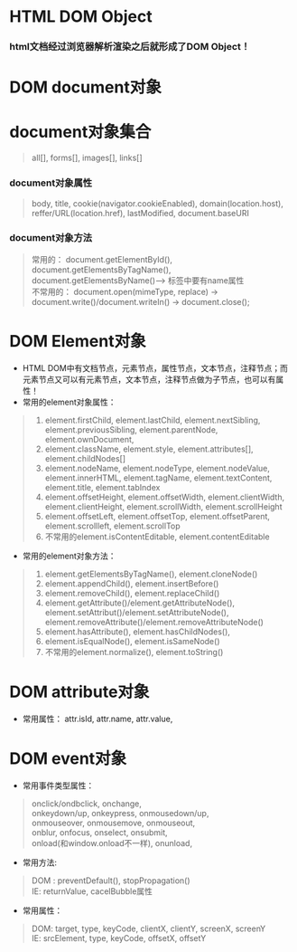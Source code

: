 # HTML DOM Object
### html文档经过浏览器解析渲染之后就形成了DOM Object！
# DOM document对象
# document对象集合
> all[], forms[], images[], links[]
### document对象属性
> body, title, cookie(navigator.cookieEnabled), domain(location.host), reffer/URL(location.href), lastModified, document.baseURI
### document对象方法
> 常用的： document.getElementById(), document.getElementsByTagName(), document.getElementsByName()--> 标签中要有name属性   
> 不常用的： document.open(mimeType, replace) -> document.write()/document.writeIn() -> document.close();

# DOM Element对象
* HTML DOM中有文档节点，元素节点，属性节点，文本节点，注释节点；而元素节点又可以有元素节点，文本节点，注释节点做为子节点，也可以有属性！
* 常用的element对象属性：
> 1. element.firstChild, element.lastChild, element.nextSibling, element.previousSibling, element.parentNode, element.ownDocument, 
> 2. element.className, element.style, element.attributes[], element.childNodes[]     
> 3. element.nodeName, element.nodeType, element.nodeValue, element.innerHTML, element.tagName, element.textContent, element.title, element.tabIndex
> 4. element.offsetHeight, element.offsetWidth, element.clientWidth, element.clientHeight, element.scrollWidth, element.scrollHeight
> 5. element.offsetLeft, element.offsetTop, element.offsetParent, element.scrollleft, element.scrollTop
> 6. 不常用的element.isContentEditable, element.contentEditable
* 常用的element对象方法： 
> 1. element.getElementsByTagName(), element.cloneNode()
> 2. element.appendChild(), element.insertBefore()
> 3. element.removeChild(), element.replaceChild()
> 4. element.getAttribute()/element.getAttributeNode(), element.setAttribut()/element.setAttributeNode(), element.removeAttribute()/element.removeAttributeNode()
> 5. element.hasAttribute(), element.hasChildNodes(), 
> 6. element.isEqualNode(), element.isSameNode()
> 7. 不常用的element.normalize(), element.toString()

# DOM attribute对象
* 常用属性： attr.isId, attr.name, attr.value, 

# DOM event对象
* 常用事件类型属性：
> onclick/ondbclick, onchange,    
> onkeydown/up, onkeypress, onmousedown/up,    
> onmouseover, onmousemove, onmouseout,    
> onblur, onfocus, onselect, onsubmit,    
> onload(和window.onload不一样), onunload,   
* 常用方法: 
> DOM : preventDefault(), stopPropagation()   
> IE: returnValue, cacelBubble属性
* 常用属性： 
> DOM: target, type, keyCode, clientX, clientY, screenX, screenY   
> IE: srcElement, type, keyCode, offsetX, offsetY   


